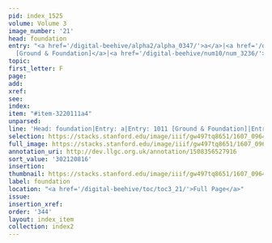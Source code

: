 ```yaml
---
pid: index_1525
volume: Volume 3
image_number: '21'
head: foundation
entry: "<a href='/digital-beehive/alpha2/alpha_0347/'>a</a>|<a href='/digital-beehive/num5/num_1350/'>1011
  [Ground & Foundation]</a>|<a href='/digital-beehive/num10/num_3236/'>2276 [Foundation]</a>"
topic:
first_letter: F
page:
add:
xref:
see:
index:
item: "#item-3220111a4"
unparsed:
line: 'Head: foundation|Entry: a|Entry: 1011 [Ground & Foundation]|Entry: 2276 [Foundation]|#item-3220111a4'
selection: https://stacks.stanford.edu/image/iiif/gw497tq8651/1607_0964/889,816,639,136/full/0/default.jpg
full_image: https://stacks.stanford.edu/image/iiif/gw497tq8651/1607_0964/full/full/0/default.jpg
annotation_uri: http://dev.llgc.org.uk/annotation/1508356527916
sort_value: '302120816'
insertion:
thumbnail: https://stacks.stanford.edu/image/iiif/gw497tq8651/1607_0964/889,816,639,136/150,/0/default.jpg
label: foundation
location: "<a href='/digital-beehive/toc/toc3_21/'>Full Page</a>"
issue:
insertion_xref:
order: '344'
layout: index_item
collection: index2
---
```

